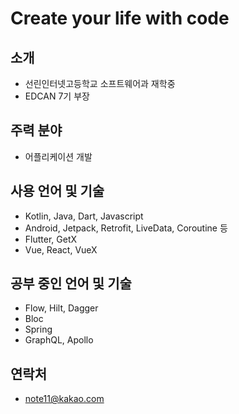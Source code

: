 # Create your life with code

## 소개
- 선린인터넷고등학교 소프트웨어과 재학중
- EDCAN 7기 부장

## 주력 분야
- 어플리케이션 개발

## 사용 언어 및 기술
 - Kotlin, Java, Dart, Javascript
 - Android, Jetpack, Retrofit, LiveData, Coroutine 등
 - Flutter, GetX
 - Vue, React, VueX

## 공부 중인 언어 및 기술
- Flow, Hilt, Dagger
- Bloc
- Spring
- GraphQL, Apollo

## 연락처
- note11@kakao.com
